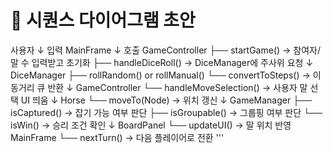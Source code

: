 # 📑 시퀀스 다이어그램 초안

사용자
↓ 입력
MainFrame
↓ 호출
GameController
├── startGame() → 참여자/말 수 입력받고 초기화
├── handleDiceRoll() → DiceManager에 주사위 요청
↓
DiceManager
├── rollRandom() or rollManual()
└── convertToSteps() → 이동거리 큐 반환
↓
GameController
└── handleMoveSelection() → 사용자 말 선택 UI 띄움
↓
Horse
└── moveTo(Node) → 위치 갱신
↓
GameManager
├── isCaptured() → 잡기 가능 여부 판단
├── isGroupable() → 그룹핑 여부 판단
└── isWin() → 승리 조건 확인
↓
BoardPanel
└── updateUI() → 말 위치 반영
MainFrame
└── nextTurn() → 다음 플레이어로 전환
'''

